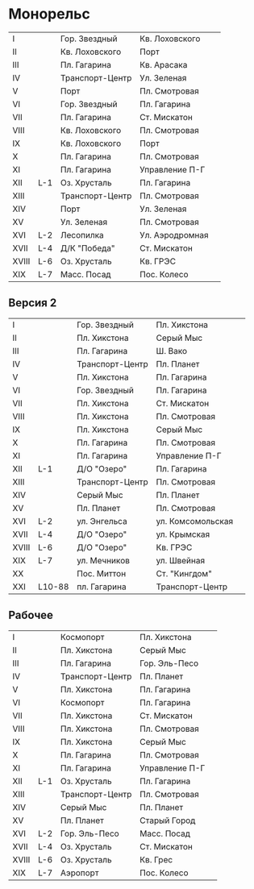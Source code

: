 # Монорельс

|       |       |                   |                   |   |
|-------|-------|-------------------|-------------------|---|
|I      |       |Гор. Звездный      |Кв. Лоховского     |   |
|II     |       |Кв. Лоховского     |Порт               |   |
|III    |       |Пл. Гагарина       |Кв. Арасака        |   |
|IV     |       |Транспорт-Центр    |Ул. Зеленая        |   |
|V      |       |Порт               |Пл. Смотровая      |   |
|VI     |       |Гор. Звездный      |Пл. Гагарина       |   |
|VII    |       |Пл. Гагарина       |Ст. Мискатон       |   |
|VIII   |       |Кв. Лоховского     |Пл. Смотровая      |   |
|IX     |       |Кв. Лоховского     |Порт               |   |
|X      |       |Пл. Гагарина       |Пл. Смотровая      |   |
|XI     |       |Пл. Гагарина       |Управление П-Г     |   |
|XII    |L-1    |Оз. Хрусталь       |Пл. Гагарина       |   |
|XIII   |       |Транспорт-Центр    |Пл. Смотровая      |   |
|XIV    |       |Порт               |Ул. Зеленая        |   |
|XV     |       |Ул. Зеленая        |Пл. Смотровая      |   |
|XVI    |L-2    |Лесопилка          |Ул. Аэродромная    |   |
|XVII   |L-4    |Д/К "Победа"       |Ст. Мискатон       |   |
|XVIII  |L-6    |Оз. Хрусталь       |Кв. ГРЭС           |   |
|XIX    |L-7    |Масс. Посад        |Пос. Колесо        |   |

## Версия 2

|       |       |                   |                   |   |
|-------|-------|-------------------|-------------------|---|
|I      |       |Гор. Звездный      |Пл. Хикстона       |   |
|II     |       |Пл. Хикстона       |Серый Мыс          |   |
|III    |       |Пл. Гагарина       |Ш. Вако            |   |
|IV     |       |Транспорт-Центр    |Пл. Планет         |   |
|V      |       |Пл. Хикстона       |Пл. Гагарина       |   |
|VI     |       |Гор. Звездный      |Пл. Гагарина       |   |
|VII    |       |Пл. Хикстона       |Ст. Мискатон       |   |
|VIII   |       |Пл. Хикстона       |Пл. Смотровая      |   |
|IX     |       |Пл. Хикстона       |Серый Мыс          |   |
|X      |       |Пл. Гагарина       |Пл. Смотровая      |   |
|XI     |       |Пл. Гагарина       |Управление П-Г     |   |
|XII    |L-1    |Д/О "Озеро"        |Пл. Гагарина       |   |
|XIII   |       |Транспорт-Центр    |Пл. Смотровая      |   |
|XIV    |       |Серый Мыс          |Пл. Планет         |   |
|XV     |       |Пл. Планет         |Пл. Смотровая      |   |
|XVI    |L-2    |ул. Энгельса       |ул. Комсомольская  |   |
|XVII   |L-4    |Д/О "Озеро"        |ул. Крымская       |   |
|XVIII  |L-6    |Д/О "Озеро"        |Кв. ГРЭС           |   |
|XIX    |L-7    |ул. Мечников       |ул. Швейная        |   |
|XX     |       |Пос. Миттон        |Ст. "Кингдом"      |   |
|XXI    |L10-88 |пл. Гагарина       |Транспорт-Центр    |   |

## Рабочее

|       |       |                   |                   |   |
|-------|-------|-------------------|-------------------|---|
|I      |       |Космопорт          |Пл. Хикстона       |   |
|II     |       |Пл. Хикстона       |Серый Мыс          |   |
|III    |       |Пл. Гагарина       |Гор. Эль-Песо      |   |
|IV     |       |Транспорт-Центр    |Пл. Планет         |   |
|V      |       |Пл. Хикстона       |Пл. Гагарина       |   |
|VI     |       |Космопорт          |Пл. Гагарина       |   |
|VII    |       |Пл. Хикстона       |Ст. Мискатон       |   |
|VIII   |       |Пл. Хикстона       |Пл. Смотровая      |   |
|IX     |       |Пл. Хикстона       |Серый Мыс          |   |
|X      |       |Пл. Гагарина       |Пл. Смотровая      |   |
|XI     |       |Пл. Гагарина       |Управление П-Г     |   |
|XII    |L-1    |Оз. Хрусталь       |Пл. Гагарина       |   |
|XIII   |       |Транспорт-Центр    |Пл. Смотровая      |   |
|XIV    |       |Серый Мыс          |Пл. Планет         |   |
|XV     |       |Пл. Планет         |Старый Город       |   |
|XVI    |L-2    |Гор. Эль-Песо      |Масс. Посад        |   |
|XVII   |L-4    |Оз. Хрусталь       |Ст. Мискатон       |   |
|XVIII  |L-6    |Оз. Хрусталь       |Кв. Грес           |   |
|XIX    |L-7    |Аэропорт           |Пос. Колесо        |   |
